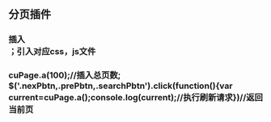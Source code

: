 ##  分页插件
###  插入<div id="insertPage"></div>；引入对应css，js文件 
###  cuPage.a(100);//插入总页数; $('.nexPbtn,.prePbtn,.searchPbtn').click(function(){var current=cuPage.a();console.log(current);//执行刷新请求})//返回当前页

